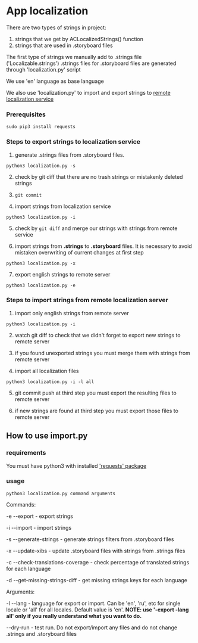 # App localization

There are two types of strings in project: 
1) strings that we get by ACLocalizedStrings() function
2) strings that are used in .storyboard files

The first type of strings we manually add to .strings file ('Localizable.strings')
.strings files for .storyboard files are generated through 'localization.py' script

We use 'en' language as base language

We also use 'localization.py' to import and export strings to [remote localization service](https://crowdin.com/project/adguard-applications)

### Prerequisites

```
sudo pip3 install requests
```


### Steps to export strings to localization service

1) generate .strings files from .storyboard files. 

`python3 localization.py -s`

2) check by git diff that there are no trash strings or mistakenly deleted strings

3) `git commit`

4) import strings from localization service

`python3 localization.py -i`

5) check by `git diff` and merge our strings with strings from remote service

6) import strings from **.strings** to **.storyboard** files. It is necessary to avoid mistaken overwriting of current changes at first step

`python3 localization.py -x`

7) export english strings to remote server

`python3 localization.py -e`



### Steps to import strings from remote localization server

1) import only english strings from remote server

`python3 localization.py -i`

2) watch git diff to check that we didn't forget to export new strings to remote server

3) if you found unexported strings you must merge them with strings from remote server

4) import all localization files

`python3 localization.py -i -l all`

5) git commit push at third step you must export the resulting files to remote server

6) if new strings are found at third step you must export those files to remote server


## How to use import.py

### requirements

You must have python3 with installed ['requests' package](https://2.python-requests.org/en/master/user/install/)

### usage

`python3 localization.py command arguments`

Commands:

 -e --export - export strings

 -i --import - import strings

 -s --generate-strings - generate strings filters from .storyboard files

 -x --update-xibs - update .storyboard files with strings from .strings files

 -c --check-translations-coverage - check percentage of translated strings for each language

 -d --get-missing-strings-diff - get missing strings keys for each language
 
Arguments:

-l --lang - language for export or import. Can be 'en', 'ru', etc for single locale or 'all' for all locales. Default value is 'en'. **NOTE: use '-export -lang all' only if you really understand what you want to do.**

--dry-run - test run. Do not export/import any files and do not change .strings and .storyboard files
